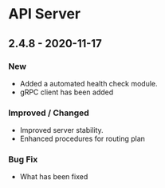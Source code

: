 # API Server

## 2.4.8 - 2020-11-17

### New

* Added a automated health check module.
* gRPC client has been added

### Improved / Changed

* Improved server stability.
* Enhanced procedures for routing plan

### Bug Fix

* What has been fixed

### 





